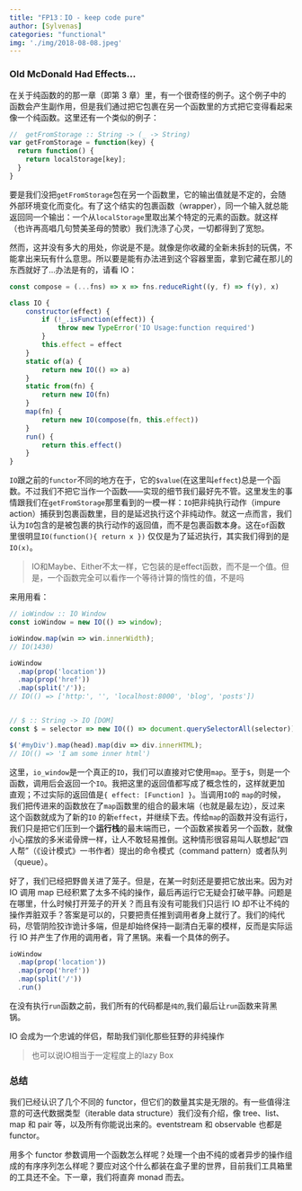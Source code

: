 ```yaml
---
title: "FP13：IO - keep code pure"
author: [Sylvenas]
categories: "functional"
img: './img/2018-08-08.jpeg'
---
```

### Old McDonald Had Effects...
在关于纯函数的的那一章（即第 3 章）里，有一个很奇怪的例子。这个例子中的函数会产生副作用，但是我们通过把它包裹在另一个函数里的方式把它变得看起来像一个纯函数。这里还有一个类似的例子：
``` js
//  getFromStorage :: String -> (_ -> String)
var getFromStorage = function(key) {
  return function() {
    return localStorage[key];
  }
}
```
要是我们没把`getFromStorage`包在另一个函数里，它的输出值就是不定的，会随外部环境变化而变化。有了这个结实的包裹函数（wrapper），同一个输入就总能返回同一个输出：一个从`localStorage`里取出某个特定的元素的函数。就这样（也许再高唱几句赞美圣母的赞歌）我们洗涤了心灵，一切都得到了宽恕。

然而，这并没有多大的用处，你说是不是。就像是你收藏的全新未拆封的玩偶，不能拿出来玩有什么意思。所以要是能有办法进到这个容器里面，拿到它藏在那儿的东西就好了...办法是有的，请看 IO：
``` js
const compose = (...fns) => x => fns.reduceRight((y, f) => f(y), x)

class IO {
    constructor(effect) {
        if (!_.isFunction(effect)) {
            throw new TypeError('IO Usage:function required')
        }
        this.effect = effect
    }
    static of(a) {
        return new IO(() => a)
    }
    static from(fn) {
        return new IO(fn)
    }
    map(fn) {
        return new IO(compose(fn, this.effect))
    }
    run() {
        return this.effect()
    }
}
```
`IO`跟之前的`functor`不同的地方在于，它的`$value`(在这里叫`effect`)总是一个函数。不过我们不把它当作一个函数——实现的细节我们最好先不管。这里发生的事情跟我们在`getFromStorage`那里看到的一模一样：`IO`把非纯执行动作（impure action）捕获到包裹函数里，目的是延迟执行这个非纯动作。就这一点而言，我们认为`IO`包含的是被包裹的执行动作的返回值，而不是包裹函数本身。这在`of`函数里很明显`IO(function(){ return x })` 仅仅是为了延迟执行，其实我们得到的是`IO(x)`。

> IO和Maybe、Either不太一样，它包装的是effect函数，而不是一个值。但是，一个函数完全可以看作一个等待计算的惰性的值，不是吗

来用用看：
``` js
// ioWindow :: IO Window
const ioWindow = new IO(() => window);

ioWindow.map(win => win.innerWidth);
// IO(1430)

ioWindow
  .map(prop('location'))
  .map(prop('href'))
  .map(split('/'));
// IO(() => ['http:', '', 'localhost:8000', 'blog', 'posts'])


// $ :: String -> IO [DOM]
const $ = selector => new IO(() => document.querySelectorAll(selector));

$('#myDiv').map(head).map(div => div.innerHTML);
// IO(() => 'I am some inner html')
```
这里，`io_window`是一个真正的`IO`，我们可以直接对它使用`map`。至于`$`，则是一个函数，调用后会返回一个`IO`。我把这里的返回值都写成了概念性的，这样就更加直观；不过实际的返回值是`{ effect: [Function] }`。当调用`IO`的 `map`的时候，我们把传进来的函数放在了`map`函数里的组合的最末端（也就是最左边），反过来这个函数就成为了新的`IO` 的新`effect`，并继续下去。传给`map`的函数并没有运行，我们只是把它们压到一个**运行栈**的最末端而已，一个函数紧挨着另一个函数，就像小心摆放的多米诺骨牌一样，让人不敢轻易推倒。这种情形很容易叫人联想起“四人帮”（《设计模式》一书作者）提出的命令模式（command pattern）或者队列（queue）。

好了，我们已经把野兽关进了笼子。但是，在某一时刻还是要把它放出来。因为对 IO 调用 map 已经积累了太多不纯的操作，最后再运行它无疑会打破平静。问题是在哪里，什么时候打开笼子的开关？而且有没有可能我们只运行 IO 却不让不纯的操作弄脏双手？答案是可以的，只要把责任推到调用者身上就行了。我们的纯代码，尽管阴险狡诈诡计多端，但是却始终保持一副清白无辜的模样，反而是实际运行 IO 并产生了作用的调用者，背了黑锅。来看一个具体的例子。

``` js
ioWindow
  .map(prop('location'))
  .map(prop('href'))
  .map(split('/'))
  .run()
```
在没有执行`run`函数之前，我们所有的代码都是`纯的`,我们最后让`run`函数来背黑锅。

IO 会成为一个忠诚的伴侣，帮助我们驯化那些狂野的非纯操作

>也可以说IO相当于一定程度上的lazy Box

### 总结
我们已经认识了几个不同的 functor，但它们的数量其实是无限的。有一些值得注意的可迭代数据类型（iterable data structure）我们没有介绍，像 tree、list、map 和 pair 等，以及所有你能说出来的。eventstream 和 observable 也都是 functor。

用多个 functor 参数调用一个函数怎么样呢？处理一个由不纯的或者异步的操作组成的有序序列怎么样呢？要应对这个什么都装在盒子里的世界，目前我们工具箱里的工具还不全。下一章，我们将直奔 monad 而去。